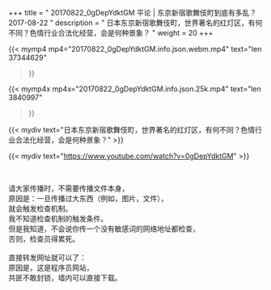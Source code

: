 +++
title = " 20170822_0gDepYdktGM 平论 | 东京新宿歌舞伎町到底有多乱？2017-08-22 "
description = " 日本东京新宿歌舞伎町，世界著名的红灯区，有何不同？色情行业合法化经营，会是何种景象？ "
weight = 20
+++

{{< mymp4 mp4="20170822_0gDepYdktGM.info.json.webm.mp4" 
text="len 37344629"
>}}

{{< mymp4x  mp4x="20170822_0gDepYdktGM.info.json.25k.mp4"
text="len 3840997"
>}}


{{< mydiv text="日本东京新宿歌舞伎町，世界著名的红灯区，有何不同？色情行业合法化经营，会是何种景象？" >}}
<br>

{{< mydiv text="https://www.youtube.com/watch?v=0gDepYdktGM" >}}


<br>

请大家传播时，不需要传播文件本身，<br>
原因是：一旦传播过大东西（例如，图片，文件），<br>
就会触发检查机制。<br>
我不知道检查机制的触发条件。<br>
但是我知道，不会说你传一个没有敏感词的网络地址都检查，<br>
否则，检查员得累死。<br><br>
直接转发网址就可以了：<br>
原因是，这是程序员网站，<br>
共匪不敢封锁，墙内可以直接下载。


